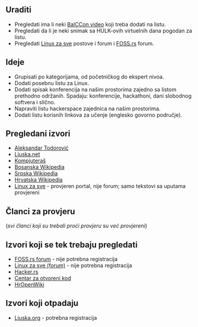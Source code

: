## Uraditi

* Pregledati ima li neki [BalCCon video](https://www.youtube.com/playlist?list=PLyHRd2YK1T4wUf0iuLNT77D4h5Ne3xBPW) koji treba dodati na listu.
* Pregledati da li je neki snimak sa HULK-ovih virtuelnih dana pogodan za listu.
* Pregledati [Linux za sve](http://www.linuxzasve.com/) postove i forum i [FOSS.rs](http://www.foss.rs/) forum.

## Ideje

* Grupisati po kategorijama, od početničkog do ekspert nivoa.
* Dodati posebnu listu za Linux.
* Dodati spisak konferencija na našim prostorima zajedno sa listom prethodno održanih. Spadaju: konferencije, hackathoni, dani slobodnog softvera i slično.
* Napraviti listu hackerspace zajednica na našim prostorima.
* Dodati listu korisnih linkova za učenje (englesko govorno područje).

## Pregledani izvori

* [Aleksandar Todorović](https://aleksandartodorovic.wordpress.com/)
* [Ljuska.net](http://ljuska.net/)
* [Kompjuteraš](http://kompjuteras.com/)
* [Bosanska Wikipedia](http://bs.wikipedia.org/wiki/Po%C4%8Detna_strana)
* [Srpska Wikipedia](http://sr.wikipedia.org/wiki/%D0%93%D0%BB%D0%B0%D0%B2%D0%BD%D0%B0_%D1%81%D1%82%D1%80%D0%B0%D0%BD%D0%B0)
* [Hrvatska Wikipedia](http://hr.wikipedia.org/wiki/Glavna_stranica)
* [Linux za sve](http://www.linuxzasve.com/) - provjeren portal, nije forum; samo tekstovi sa uputama provjereni

## Članci za provjeru

(_svi članci koji su trebali proći provjeru su već provjereni_)

## Izvori koji se tek trebaju pregledati

* [FOSS.rs forum](http://www.foss.rs/) - nije potrebna registracija
* [Linux za sve (forum)](http://www.linuxzasve.com/forum/) - nije potrebna registracija
* [Hacker.rs](http://hacker.rs/)
* [Centar za otvoreni kod](http://otvorenikod.nsk.hr/)
* [HrOpenWiki](http://wiki.open.hr/wiki/Naslovnica)

## Izvori koji otpadaju

* [Ljuska.org](https://ljuska.org/) - potrebna registracija
